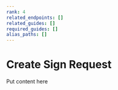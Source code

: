```yaml
---
rank: 4
related_endpoints: []
related_guides: []
required_guides: []
alias_paths: []
---
```


# Create Sign Request

Put content here